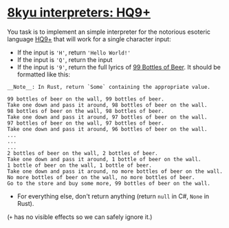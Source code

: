 # [8kyu interpreters: HQ9+](https://www.codewars.com/kata/8kyu-interpreters-hq9-plus "https://www.codewars.com/kata/591588d49f4056e13f000001")

You task is to implement an simple interpreter for the notorious esoteric language [HQ9+](https://esolangs.org/wiki/HQ9+) that will work for a single character input:

- If the input is `'H'`, return `'Hello World!'`
- If the input is `'Q'`, return the input
- If the input is `'9'`, return the full lyrics of [99 Bottles of Beer](https://www.99-bottles-of-beer.net/lyrics.html). It should be formatted like this:

```if:rust
__Note__: In Rust, return `Some` containing the appropriate value.
```

```
99 bottles of beer on the wall, 99 bottles of beer.
Take one down and pass it around, 98 bottles of beer on the wall.
98 bottles of beer on the wall, 98 bottles of beer.
Take one down and pass it around, 97 bottles of beer on the wall.
97 bottles of beer on the wall, 97 bottles of beer.
Take one down and pass it around, 96 bottles of beer on the wall.
...
...
...
2 bottles of beer on the wall, 2 bottles of beer.
Take one down and pass it around, 1 bottle of beer on the wall.
1 bottle of beer on the wall, 1 bottle of beer.
Take one down and pass it around, no more bottles of beer on the wall.
No more bottles of beer on the wall, no more bottles of beer.
Go to the store and buy some more, 99 bottles of beer on the wall.
```

- For everything else, don't return anything (return `null` in C#, `None` in Rust).

(`+` has no visible effects so we can safely ignore it.)